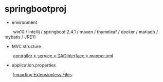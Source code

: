 # springbootproj

- environment

&emsp;&emsp;win10 / intellij / springboot 2.4.1 / maven / thymeleaf / docker / mariadb / mybatis / JRE11

- MVC structure

&emsp;&emsp;<a href='https://twofootdog.github.io/Spring-DAO%EC%99%80-Mapper%EC%9D%98-%EC%B0%A8%EC%9D%B4%EC%A0%90/'>controller > service > DAOInterface > mapper.xml</a>

- application.properties

&emsp;&emsp;<a href='https://docs.spring.io/spring-boot/docs/current/reference/html/spring-boot-features.html#importing-extensionless-files'>Importing Extensionless Files</a>
